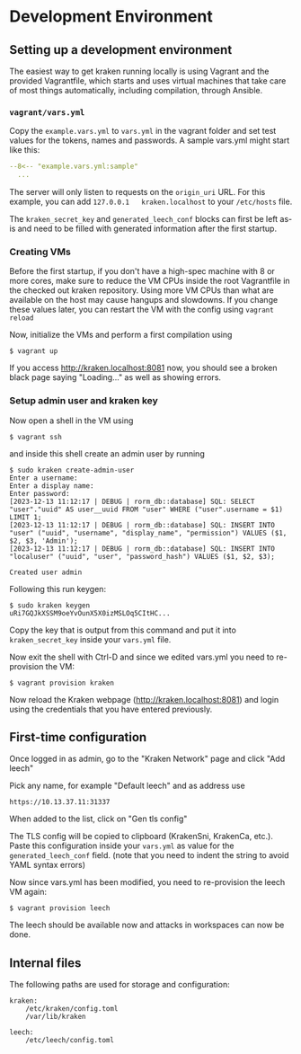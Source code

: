# Development Environment

## Setting up a development environment

The easiest way to get kraken running locally is using Vagrant and the provided Vagrantfile, which starts and uses virtual machines that take care of most things automatically, including compilation, through Ansible.

### `vagrant/vars.yml`

Copy the `example.vars.yml` to `vars.yml` in the vagrant folder and set test values for the tokens, names and passwords. A sample vars.yml might start like this:

```yml
--8<-- "example.vars.yml:sample"
  ...
```

The server will only listen to requests on the `origin_uri` URL. For this example, you can add `127.0.0.1   kraken.localhost` to your `/etc/hosts` file.

The `kraken_secret_key` and `generated_leech_conf` blocks can first be left as-is and need to be filled with generated information after the first startup.

### Creating VMs

Before the first startup, if you don't have a high-spec machine with 8 or more cores, make sure to reduce the VM CPUs inside the root Vagrantfile in the checked out kraken repository. Using more VM CPUs than what are available on the host may cause hangups and slowdowns. If you change these values later, you can restart the VM with the config using `vagrant reload`

Now, initialize the VMs and perform a first compilation using

```
$ vagrant up
```

If you access http://kraken.localhost:8081 now, you should see a broken black page saying "Loading..." as well as showing errors.

### Setup admin user and kraken key

Now open a shell in the VM using

```
$ vagrant ssh
```

and inside this shell create an admin user by running
```
$ sudo kraken create-admin-user
Enter a username:
Enter a display name:
Enter password:
[2023-12-13 11:12:17 | DEBUG | rorm_db::database] SQL: SELECT "user"."uuid" AS user__uuid FROM "user" WHERE ("user".username = $1) LIMIT 1;
[2023-12-13 11:12:17 | DEBUG | rorm_db::database] SQL: INSERT INTO "user" ("uuid", "username", "display_name", "permission") VALUES ($1, $2, $3, 'Admin');
[2023-12-13 11:12:17 | DEBUG | rorm_db::database] SQL: INSERT INTO "localuser" ("uuid", "user", "password_hash") VALUES ($1, $2, $3);

Created user admin
```

Following this run keygen:

```
$ sudo kraken keygen
uRi7GQJkXSSM9oeYvOunX5X0izMSLOq5CItHC...
```

Copy the key that is output from this command and put it into `kraken_secret_key` inside your `vars.yml` file.

Now exit the shell with Ctrl-D and since we edited vars.yml you need to re-provision the VM:

```
$ vagrant provision kraken
```

Now reload the Kraken webpage (http://kraken.localhost:8081) and login using the credentials that you have entered previously.

## First-time configuration

Once logged in as admin, go to the "Kraken Network" page and click "Add leech"

Pick any name, for example "Default leech" and as address use

```
https://10.13.37.11:31337
```

When added to the list, click on "Gen tls config"

The TLS config will be copied to clipboard (KrakenSni, KrakenCa, etc.). Paste this configuration inside your `vars.yml` as value for the `generated_leech_conf` field. (note that you need to indent the string to avoid YAML syntax errors)

Now since vars.yml has been modified, you need to re-provision the leech VM again:

```
$ vagrant provision leech
```

The leech should be available now and attacks in workspaces can now be done.

## Internal files

The following paths are used for storage and configuration:
```
kraken:
	/etc/kraken/config.toml
	/var/lib/kraken

leech:
	/etc/leech/config.toml
```
